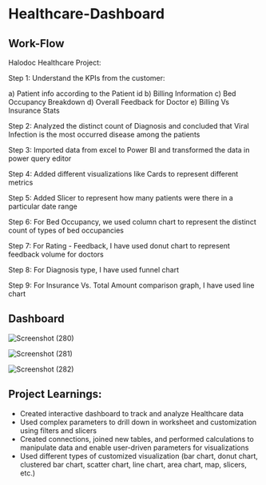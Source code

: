 # Healthcare-Dashboard
## Work-Flow
Halodoc Healthcare Project:

Step 1: Understand the KPIs from the customer:

a) Patient info according to the Patient id
b) Billing Information 
c) Bed Occupancy Breakdown
d) Overall Feedback for Doctor
e) Billing Vs Insurance Stats

Step 2: Analyzed the distinct count of Diagnosis and concluded that Viral Infection is the most occurred disease among the patients

Step 3: Imported data from excel to Power BI and transformed the data in power query editor 

Step 4: Added different visualizations like Cards to represent different metrics

Step 5: Added Slicer to represent how many patients were there in a particular date range

Step 6: For Bed Occupancy, we used column chart to represent the distinct count of types of bed occupancies

Step 7: For Rating - Feedback, I have used donut chart to represent feedback volume for doctors

Step 8: For Diagnosis type, I have used funnel chart

Step 9: For Insurance Vs. Total Amount comparison graph, I have used line chart

## Dashboard

![Screenshot (280)](https://github.com/SIDDHARTH107/Healthcare-Dashboard/assets/103374957/ec895583-55fb-4e43-a9f4-16889658ee2d)

![Screenshot (281)](https://github.com/SIDDHARTH107/Healthcare-Dashboard/assets/103374957/391573f8-5eb4-4f48-955a-d912e03ab658)

![Screenshot (282)](https://github.com/SIDDHARTH107/Healthcare-Dashboard/assets/103374957/1dcfd711-5aff-4581-831c-7ef4309ad490)

## Project Learnings:
- Created interactive dashboard to track and analyze Healthcare data
- Used complex parameters to drill down in worksheet and customization using filters and slicers
- Created connections, joined new tables, and performed calculations to manipulate data and enable user-driven parameters for visualizations
- Used different types of customized visualization (bar chart, donut chart, clustered bar chart, scatter chart, line chart, area chart, map, slicers, etc.)
